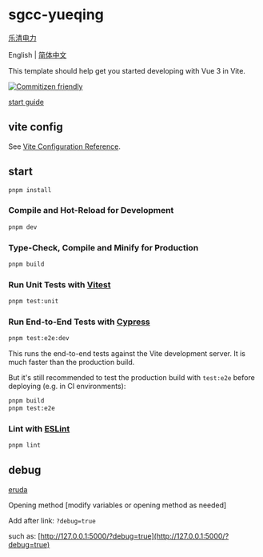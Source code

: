 # sgcc-yueqing

[乐清电力](https://cloud-app.com.cn/apps/sgcc-yueqing/)

English | [简体中文](https://github.com/wforguo/vue3-quick-start/blob/master/readme.zh-CN.md)

This template should help get you started developing with Vue 3 in Vite.

[![Commitizen friendly](https://img.shields.io/badge/commitizen-friendly-brightgreen.svg)](http://commitizen.github.io/cz-cli/)

[start guide](https://forguo.cn/f2e/%E5%B7%A5%E7%A8%8B%E5%8C%96/Vue3%E5%89%8D%E7%AB%AF%E5%B7%A5%E7%A8%8B%E5%8C%96%E9%A1%B9%E7%9B%AE%E6%90%AD%E5%BB%BA.html)

## vite config

See [Vite Configuration Reference](https://vitejs.dev/config/).

## start

```sh
pnpm install
```

### Compile and Hot-Reload for Development

```sh
pnpm dev
```

### Type-Check, Compile and Minify for Production

```sh
pnpm build
```

### Run Unit Tests with [Vitest](https://vitest.dev/)

```sh
pnpm test:unit
```

### Run End-to-End Tests with [Cypress](https://www.cypress.io/)

```sh
pnpm test:e2e:dev
```

This runs the end-to-end tests against the Vite development server. It is much faster than the production build.

But it's still recommended to test the production build with `test:e2e` before deploying (e.g. in CI environments):

```sh
pnpm build
pnpm test:e2e
```

### Lint with [ESLint](https://eslint.org/)

```sh
pnpm lint
```

## debug

[eruda](https://github.com/liriliri/eruda)

Opening method [modify variables or opening method as needed]

Add after link: `?debug=true`

such as: [http://127.0.0.1:5000/?debug=true](http://127.0.0.1:5000/?debug=true)

